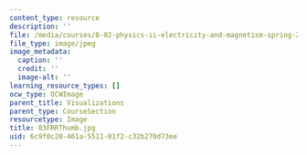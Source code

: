 ```yaml
---
content_type: resource
description: ''
file: /media/courses/8-02-physics-ii-electricity-and-magnetism-spring-2007/6c9f0c20461a551101f2c32b270d73ee_03FRRThumb.jpg
file_type: image/jpeg
image_metadata:
  caption: ''
  credit: ''
  image-alt: ''
learning_resource_types: []
ocw_type: OCWImage
parent_title: Visualizations
parent_type: CourseSection
resourcetype: Image
title: 03FRRThumb.jpg
uid: 6c9f0c20-461a-5511-01f2-c32b270d73ee
---
```

